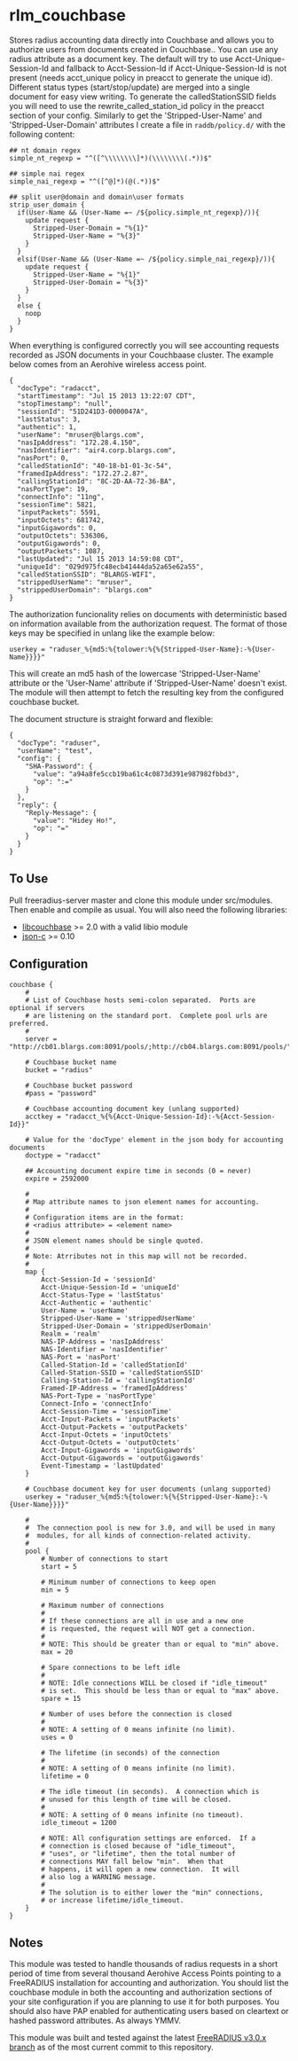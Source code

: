 rlm_couchbase
=============

Stores radius accounting data directly into Couchbase and allows you to authorize users from documents created in Couchbase.. You can use any radius attribute as a document key. The default will try to use Acct-Unique-Session-Id and fallback to Acct-Session-Id if Acct-Unique-Session-Id is not present (needs acct_unique policy in preacct to generate the unique id).
Different status types (start/stop/update) are merged into a single document for easy view writing.  To generate the calledStationSSID fields you will need to use the rewrite_called_station_id policy in the preacct section of your config.  Similarly to get the 'Stripped-User-Name' and 'Stripped-User-Domain' attributes I create a file in ```raddb/policy.d/``` with the following content:

    ## nt domain regex
    simple_nt_regexp = "^([^\\\\\\\\]*)(\\\\\\\\(.*))$"

    ## simple nai regex
    simple_nai_regexp = "^([^@]*)(@(.*))$"

    ## split user@domain and domain\user formats
    strip_user_domain {
      if(User-Name && (User-Name =~ /${policy.simple_nt_regexp}/)){
        update request {
          Stripped-User-Domain = "%{1}"
          Stripped-User-Name = "%{3}"
        }
      }
      elsif(User-Name && (User-Name =~ /${policy.simple_nai_regexp}/)){
        update request {
          Stripped-User-Name = "%{1}"
          Stripped-User-Domain = "%{3}"
        }
      }
      else {
        noop
      }
    }

When everything is configured correctly you will see accounting requests recorded as JSON documents in your Couchbaase cluster.  The example below comes from an Aerohive wireless access point.

    {
      "docType": "radacct",
      "startTimestamp": "Jul 15 2013 13:22:07 CDT",
      "stopTimestamp": "null",
      "sessionId": "51D241D3-0000047A",
      "lastStatus": 3,
      "authentic": 1,
      "userName": "mruser@blargs.com",
      "nasIpAddress": "172.28.4.150",
      "nasIdentifier": "air4.corp.blargs.com",
      "nasPort": 0,
      "calledStationId": "40-18-b1-01-3c-54",
      "framedIpAddress": "172.27.2.87",
      "callingStationId": "8C-2D-AA-72-36-BA",
      "nasPortType": 19,
      "connectInfo": "11ng",
      "sessionTime": 5821,
      "inputPackets": 5591,
      "inputOctets": 681742,
      "inputGigawords": 0,
      "outputOctets": 536306,
      "outputGigawords": 0,
      "outputPackets": 1087,
      "lastUpdated": "Jul 15 2013 14:59:08 CDT",
      "uniqueId": "029d975fc48ecb41444da52a65e62a55",
      "calledStationSSID": "BLARGS-WIFI",
      "strippedUserName": "mruser",
      "strippedUserDomain": "blargs.com"
    }

The authorization funcionality relies on documents with deterministic based on information available from the authorization request. The format of those keys may be specified in unlang like the example below:

    userkey = "raduser_%{md5:%{tolower:%{%{Stripped-User-Name}:-%{User-Name}}}}"

This will create an md5 hash of the lowercase 'Stripped-User-Name' attribute or the 'User-Name' attribute if 'Stripped-User-Name' doesn't exist. The module will then attempt to fetch the resulting key from the configured couchbase bucket.

The document structure is straight forward and flexible:

    {
      "docType": "raduser",
      "userName": "test",
      "config": {
        "SHA-Password": {
          "value": "a94a8fe5ccb19ba61c4c0873d391e987982fbbd3",
          "op": ":="
        }
      },
      "reply": {
        "Reply-Message": {
          "value": "Hidey Ho!",
          "op": "="
        }
      }
    }

To Use
------

Pull freeradius-server master and clone this module under src/modules.  Then enable and compile as usual.
You will also need the following libraries:

* [libcouchbase](https://github.com/couchbase/libcouchbase) >= 2.0 with a valid libio module
* [json-c](https://github.com/json-c/json-c) >= 0.10

Configuration
-------------

    couchbase {
        #
        # List of Couchbase hosts semi-colon separated.  Ports are optional if servers
        # are listening on the standard port.  Complete pool urls are preferred.
        #
        server = "http://cb01.blargs.com:8091/pools/;http://cb04.blargs.com:8091/pools/"

        # Couchbase bucket name
        bucket = "radius"

        # Couchbase bucket password
        #pass = "password"

        # Couchbase accounting document key (unlang supported)
        acctkey = "radacct_%{%{Acct-Unique-Session-Id}:-%{Acct-Session-Id}}"

        # Value for the 'docType' element in the json body for accounting documents
        doctype = "radacct"

        ## Accounting document expire time in seconds (0 = never)
        expire = 2592000

        #
        # Map attribute names to json element names for accounting.
        #
        # Configuration items are in the format:
        # <radius attribute> = <element name>
        #
        # JSON element names should be single quoted.
        #
        # Note: Atrributes not in this map will not be recorded.
        #
        map {
            Acct-Session-Id = 'sessionId'
            Acct-Unique-Session-Id = 'uniqueId'
            Acct-Status-Type = 'lastStatus'
            Acct-Authentic = 'authentic'
            User-Name = 'userName'
            Stripped-User-Name = 'strippedUserName'
            Stripped-User-Domain = 'strippedUserDomain'
            Realm = 'realm'
            NAS-IP-Address = 'nasIpAddress'
            NAS-Identifier = 'nasIdentifier'
            NAS-Port = 'nasPort'
            Called-Station-Id = 'calledStationId'
            Called-Station-SSID = 'calledStationSSID'
            Calling-Station-Id = 'callingStationId'
            Framed-IP-Address = 'framedIpAddress'
            NAS-Port-Type = 'nasPortType'
            Connect-Info = 'connectInfo'
            Acct-Session-Time = 'sessionTime'
            Acct-Input-Packets = 'inputPackets'
            Acct-Output-Packets = 'outputPackets'
            Acct-Input-Octets = 'inputOctets'
            Acct-Output-Octets = 'outputOctets'
            Acct-Input-Gigawords = 'inputGigawords'
            Acct-Output-Gigawords = 'outputGigawords'
            Event-Timestamp = 'lastUpdated'
        }

        # Couchbase document key for user documents (unlang supported)
        userkey = "raduser_%{md5:%{tolower:%{%{Stripped-User-Name}:-%{User-Name}}}}"

        #
        #  The connection pool is new for 3.0, and will be used in many
        #  modules, for all kinds of connection-related activity.
        #
        pool {
            # Number of connections to start
            start = 5

            # Minimum number of connections to keep open
            min = 5

            # Maximum number of connections
            #
            # If these connections are all in use and a new one
            # is requested, the request will NOT get a connection.
            #
            # NOTE: This should be greater than or equal to "min" above.
            max = 20

            # Spare connections to be left idle
            #
            # NOTE: Idle connections WILL be closed if "idle_timeout"
            # is set.  This should be less than or equal to "max" above.
            spare = 15

            # Number of uses before the connection is closed
            #
            # NOTE: A setting of 0 means infinite (no limit).
            uses = 0

            # The lifetime (in seconds) of the connection
            #
            # NOTE: A setting of 0 means infinite (no limit).
            lifetime = 0

            # The idle timeout (in seconds).  A connection which is
            # unused for this length of time will be closed.
            #
            # NOTE: A setting of 0 means infinite (no timeout).
            idle_timeout = 1200

            # NOTE: All configuration settings are enforced.  If a
            # connection is closed because of "idle_timeout",
            # "uses", or "lifetime", then the total number of
            # connections MAY fall below "min".  When that
            # happens, it will open a new connection.  It will
            # also log a WARNING message.
            #
            # The solution is to either lower the "min" connections,
            # or increase lifetime/idle_timeout.
        }
    }

Notes
-----

This module was tested to handle thousands of radius requests in a short period of time from several thousand Aerohive Access Points pointing
to a FreeRADIUS installation for accounting and authorization.  You should list the couchbase module in both the accounting and authorization
sections of your site configuration if you are planning to use it for both purposes.
You should also have PAP enabled for authenticating users based on cleartext or hashed password attributes.
As always YMMV.

This module was built and tested against the latest [FreeRADIUS v3.0.x branch](https://github.com/FreeRADIUS/freeradius-server/tree/v3.0.x)
as of the most current commit to this repository.
